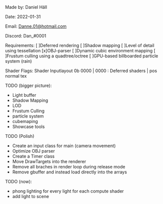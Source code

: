 Made by: Daniel Häll

Date: 2022-01-31

Email: Danne.01@hotmail.com

Discord: Dan_#0001

Requirements:
	[ ]Deferred rendering
	[ ]Shadow mapping
	[ ]Level of detail using tessellation
	[x]OBJ-parser
	[ ]Dynamic cubic environment mapping
	[ ]Frustum culling using a quadtree/octree
	[ ]GPU-based billboarded particle system (rain)


Shader Flags:
   Shader Inputlayout
0b 0000  | 0000       : Deferred shaders | pos normal tex





TODO (bigger picture):
- Light buffer
- Shadow Mapping
- LOD
- Frustum Culling
- particle system
- cubemaping
- Showcase tools

TODO (Polish)
- Create an input class for main (camera movement)
- Optimize OBJ parser
- Create a Timer class
- Move DrawTargets into the renderer
- Remove all braches in render loop during release mode
- Remove gbuffer and instead load directly into the arrays

TODO (now):
- phong lighting for every light for each compute shader
- add light to scene
